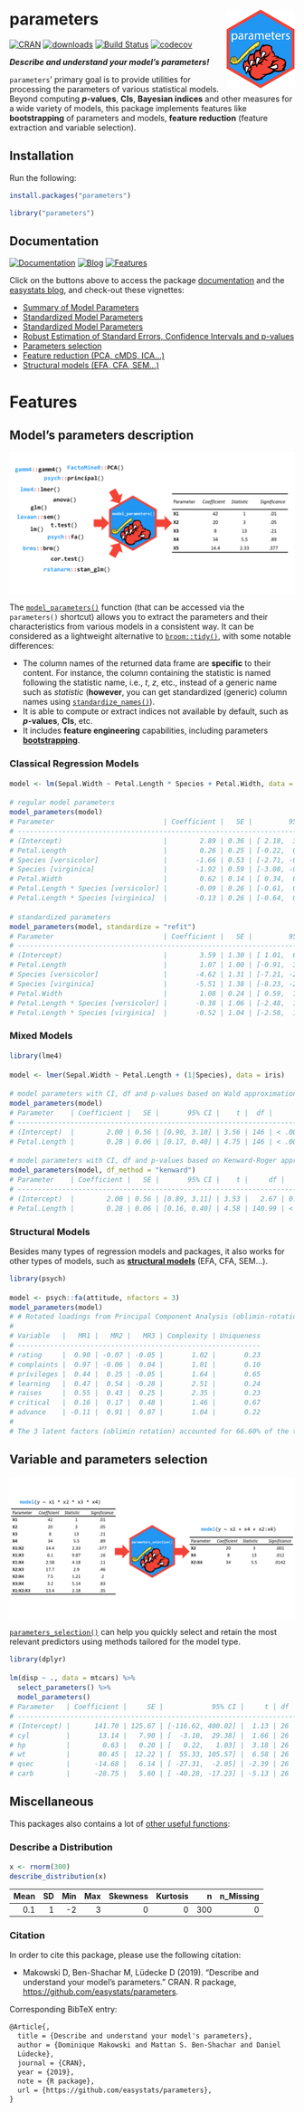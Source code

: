 
# parameters <img src='man/figures/logo.png' align="right" height="139" />

[![CRAN](http://www.r-pkg.org/badges/version/parameters)](https://cran.r-project.org/package=parameters)
[![downloads](http://cranlogs.r-pkg.org/badges/parameters)](https://cran.r-project.org/package=parameters)
[![Build
Status](https://travis-ci.org/easystats/parameters.svg?branch=master)](https://travis-ci.org/easystats/parameters)
[![codecov](https://codecov.io/gh/easystats/parameters/branch/master/graph/badge.svg)](https://codecov.io/gh/easystats/parameters)

***Describe and understand your model’s parameters\!***

`parameters`’ primary goal is to provide utilities for processing the
parameters of various statistical models. Beyond computing
***p*-values**, **CIs**, **Bayesian indices** and other measures for a
wide variety of models, this package implements features like
**bootstrapping** of parameters and models, **feature reduction**
(feature extraction and variable selection).

## Installation

Run the following:

``` r
install.packages("parameters")
```

``` r
library("parameters")
```

## Documentation

[![Documentation](https://img.shields.io/badge/documentation-parameters-orange.svg?colorB=E91E63)](https://easystats.github.io/parameters/)
[![Blog](https://img.shields.io/badge/blog-easystats-orange.svg?colorB=FF9800)](https://easystats.github.io/blog/posts/)
[![Features](https://img.shields.io/badge/features-parameters-orange.svg?colorB=2196F3)](https://easystats.github.io/parameters/reference/index.html)

Click on the buttons above to access the package
[documentation](https://easystats.github.io/parameters/) and the
[easystats blog](https://easystats.github.io/blog/posts/), and check-out
these vignettes:

  - [Summary of Model
    Parameters](https://easystats.github.io/parameters/articles/model_parameters.html)
  - [Standardized Model
    Parameters](https://easystats.github.io/parameters/articles/model_parameters_standardized.html)
  - [Standardized Model
    Parameters](https://easystats.github.io/parameters/articles/model_parameters_standardized.html)
  - [Robust Estimation of Standard Errors, Confidence Intervals and
    p-values](https://easystats.github.io/parameters/articles/model_parameters_robust.html)
  - [Parameters
    selection](https://easystats.github.io/parameters/articles/parameters_selection.html)
  - [Feature reduction (PCA, cMDS,
    ICA…)](https://easystats.github.io/parameters/articles/parameters_reduction.html)
  - [Structural models (EFA, CFA,
    SEM…)](https://easystats.github.io/parameters/articles/efa_cfa.html)

# Features

## Model’s parameters description

<img src='man/figures/figure1.png' align="center" />

The
[`model_parameters()`](https://easystats.github.io/parameters/articles/model_parameters.html)
function (that can be accessed via the `parameters()` shortcut) allows
you to extract the parameters and their characteristics from various
models in a consistent way. It can be considered as a lightweight
alternative to [`broom::tidy()`](https://github.com/tidymodels/broom),
with some notable differences:

  - The column names of the returned data frame are **specific** to
    their content. For instance, the column containing the statistic is
    named following the statistic name, i.e., *t*, *z*, etc., instead of
    a generic name such as *statistic* (**however**, you can get
    standardized (generic) column names using
    [`standardize_names()`](https://easystats.github.io/parameters/reference/standardize_names.html)).
  - It is able to compute or extract indices not available by default,
    such as ***p*-values**, **CIs**, etc.
  - It includes **feature engineering** capabilities, including
    parameters
    [**bootstrapping**](https://easystats.github.io/parameters/reference/bootstrap_parameters.html).

### Classical Regression Models

``` r
model <- lm(Sepal.Width ~ Petal.Length * Species + Petal.Width, data = iris)

# regular model parameters
model_parameters(model)
# Parameter                           | Coefficient |   SE |         95% CI |     t |  df |      p
# ------------------------------------------------------------------------------------------------
# (Intercept)                         |        2.89 | 0.36 | [ 2.18,  3.60] |  8.01 | 143 | < .001
# Petal.Length                        |        0.26 | 0.25 | [-0.22,  0.75] |  1.07 | 143 | 0.287 
# Species [versicolor]                |       -1.66 | 0.53 | [-2.71, -0.62] | -3.14 | 143 | 0.002 
# Species [virginica]                 |       -1.92 | 0.59 | [-3.08, -0.76] | -3.28 | 143 | 0.001 
# Petal.Width                         |        0.62 | 0.14 | [ 0.34,  0.89] |  4.41 | 143 | < .001
# Petal.Length * Species [versicolor] |       -0.09 | 0.26 | [-0.61,  0.42] | -0.36 | 143 | 0.721 
# Petal.Length * Species [virginica]  |       -0.13 | 0.26 | [-0.64,  0.38] | -0.50 | 143 | 0.618

# standardized parameters
model_parameters(model, standardize = "refit")
# Parameter                           | Coefficient |   SE |         95% CI |     t |  df |      p
# ------------------------------------------------------------------------------------------------
# (Intercept)                         |        3.59 | 1.30 | [ 1.01,  6.17] |  2.75 | 143 | 0.007 
# Petal.Length                        |        1.07 | 1.00 | [-0.91,  3.04] |  1.07 | 143 | 0.287 
# Species [versicolor]                |       -4.62 | 1.31 | [-7.21, -2.03] | -3.53 | 143 | < .001
# Species [virginica]                 |       -5.51 | 1.38 | [-8.23, -2.79] | -4.00 | 143 | < .001
# Petal.Width                         |        1.08 | 0.24 | [ 0.59,  1.56] |  4.41 | 143 | < .001
# Petal.Length * Species [versicolor] |       -0.38 | 1.06 | [-2.48,  1.72] | -0.36 | 143 | 0.721 
# Petal.Length * Species [virginica]  |       -0.52 | 1.04 | [-2.58,  1.54] | -0.50 | 143 | 0.618
```

### Mixed Models

``` r
library(lme4)

model <- lmer(Sepal.Width ~ Petal.Length + (1|Species), data = iris)

# model parameters with CI, df and p-values based on Wald approximation
model_parameters(model)
# Parameter    | Coefficient |   SE |       95% CI |    t |  df |      p
# ----------------------------------------------------------------------
# (Intercept)  |        2.00 | 0.56 | [0.90, 3.10] | 3.56 | 146 | < .001
# Petal.Length |        0.28 | 0.06 | [0.17, 0.40] | 4.75 | 146 | < .001

# model parameters with CI, df and p-values based on Kenward-Roger approximation
model_parameters(model, df_method = "kenward")
# Parameter    | Coefficient |   SE |       95% CI |    t |     df |      p
# -------------------------------------------------------------------------
# (Intercept)  |        2.00 | 0.56 | [0.89, 3.11] | 3.53 |   2.67 | 0.046 
# Petal.Length |        0.28 | 0.06 | [0.16, 0.40] | 4.58 | 140.99 | < .001
```

### Structural Models

Besides many types of regression models and packages, it also works for
other types of models, such as [**structural
models**](https://easystats.github.io/parameters/articles/efa_cfa.html)
(EFA, CFA, SEM…).

``` r
library(psych)

model <- psych::fa(attitude, nfactors = 3)
model_parameters(model)
# # Rotated loadings from Principal Component Analysis (oblimin-rotation)
# 
# Variable   |   MR1 |   MR2 |   MR3 | Complexity | Uniqueness
# ------------------------------------------------------------
# rating     |  0.90 | -0.07 | -0.05 |       1.02 |       0.23
# complaints |  0.97 | -0.06 |  0.04 |       1.01 |       0.10
# privileges |  0.44 |  0.25 | -0.05 |       1.64 |       0.65
# learning   |  0.47 |  0.54 | -0.28 |       2.51 |       0.24
# raises     |  0.55 |  0.43 |  0.25 |       2.35 |       0.23
# critical   |  0.16 |  0.17 |  0.48 |       1.46 |       0.67
# advance    | -0.11 |  0.91 |  0.07 |       1.04 |       0.22
# 
# The 3 latent factors (oblimin rotation) accounted for 66.60% of the total variance of the original data (MR1 = 38.19%, MR2 = 22.69%, MR3 = 5.72%).
```

## Variable and parameters selection

<img src='man/figures/figure2.png' align="center" />

[`parameters_selection()`](https://easystats.github.io/parameters/articles/parameters_selection.html)
can help you quickly select and retain the most relevant predictors
using methods tailored for the model type.

``` r
library(dplyr)

lm(disp ~ ., data = mtcars) %>% 
  select_parameters() %>% 
  model_parameters()
# Parameter   | Coefficient |     SE |            95% CI |     t | df |      p
# ----------------------------------------------------------------------------
# (Intercept) |      141.70 | 125.67 | [-116.62, 400.02] |  1.13 | 26 | 0.270 
# cyl         |       13.14 |   7.90 | [  -3.10,  29.38] |  1.66 | 26 | 0.108 
# hp          |        0.63 |   0.20 | [   0.22,   1.03] |  3.18 | 26 | 0.004 
# wt          |       80.45 |  12.22 | [  55.33, 105.57] |  6.58 | 26 | < .001
# qsec        |      -14.68 |   6.14 | [ -27.31,  -2.05] | -2.39 | 26 | 0.024 
# carb        |      -28.75 |   5.60 | [ -40.28, -17.23] | -5.13 | 26 | < .001
```

## Miscellaneous

This packages also contains a lot of [other useful
functions](https://easystats.github.io/parameters/reference/index.html):

### Describe a Distribution

``` r
x <- rnorm(300)
describe_distribution(x)
```

| Mean | SD | Min | Max | Skewness | Kurtosis |   n | n\_Missing |
| ---: | -: | --: | --: | -------: | -------: | --: | ---------: |
|  0.1 |  1 | \-2 |   3 |        0 |        0 | 300 |          0 |

### Citation

In order to cite this package, please use the following citation:

  - Makowski D, Ben-Shachar M, Lüdecke D (2019). “Describe and
    understand your model’s parameters.” CRAN. R package,
    <https://github.com/easystats/parameters>.

Corresponding BibTeX entry:

    @Article{,
      title = {Describe and understand your model's parameters},
      author = {Dominique Makowski and Mattan S. Ben-Shachar and Daniel
      Lüdecke},
      journal = {CRAN},
      year = {2019},
      note = {R package},
      url = {https://github.com/easystats/parameters},
    }
